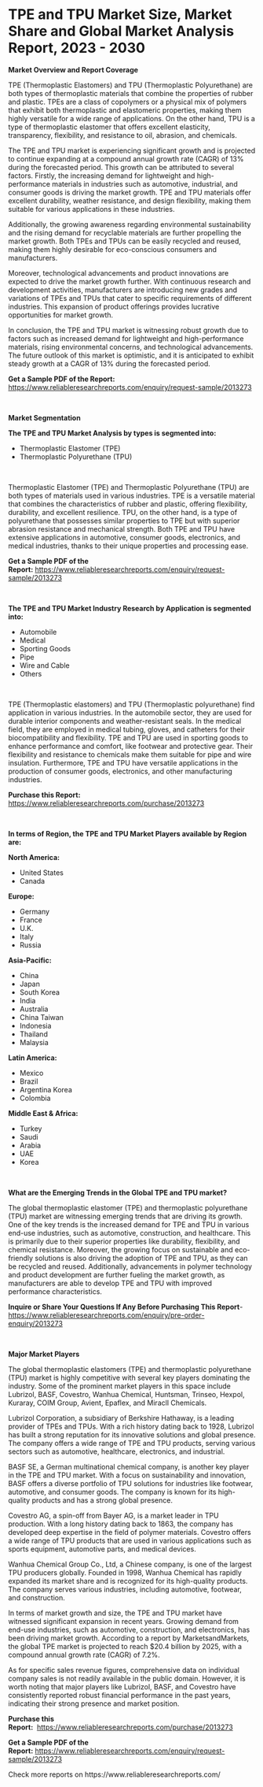 <p><h1>TPE and TPU Market Size, Market Share and Global Market Analysis Report, 2023 - 2030</h1></p><p><strong>Market Overview and Report Coverage</strong></p>
<p><p>TPE (Thermoplastic Elastomers) and TPU (Thermoplastic Polyurethane) are both types of thermoplastic materials that combine the properties of rubber and plastic. TPEs are a class of copolymers or a physical mix of polymers that exhibit both thermoplastic and elastomeric properties, making them highly versatile for a wide range of applications. On the other hand, TPU is a type of thermoplastic elastomer that offers excellent elasticity, transparency, flexibility, and resistance to oil, abrasion, and chemicals.</p><p>The TPE and TPU market is experiencing significant growth and is projected to continue expanding at a compound annual growth rate (CAGR) of 13% during the forecasted period. This growth can be attributed to several factors. Firstly, the increasing demand for lightweight and high-performance materials in industries such as automotive, industrial, and consumer goods is driving the market growth. TPE and TPU materials offer excellent durability, weather resistance, and design flexibility, making them suitable for various applications in these industries.</p><p>Additionally, the growing awareness regarding environmental sustainability and the rising demand for recyclable materials are further propelling the market growth. Both TPEs and TPUs can be easily recycled and reused, making them highly desirable for eco-conscious consumers and manufacturers.</p><p>Moreover, technological advancements and product innovations are expected to drive the market growth further. With continuous research and development activities, manufacturers are introducing new grades and variations of TPEs and TPUs that cater to specific requirements of different industries. This expansion of product offerings provides lucrative opportunities for market growth.</p><p>In conclusion, the TPE and TPU market is witnessing robust growth due to factors such as increased demand for lightweight and high-performance materials, rising environmental concerns, and technological advancements. The future outlook of this market is optimistic, and it is anticipated to exhibit steady growth at a CAGR of 13% during the forecasted period.</p></p>
<p><strong>Get a Sample PDF of the Report:</strong> <a href="https://www.reliableresearchreports.com/enquiry/request-sample/2013273">https://www.reliableresearchreports.com/enquiry/request-sample/2013273</a></p>
<p>&nbsp;</p>
<p><strong>Market Segmentation</strong></p>
<p><strong>The TPE and TPU Market Analysis by types is segmented into:</strong></p>
<p><ul><li>Thermoplastic Elastomer (TPE)</li><li>Thermoplastic Polyurethane (TPU)</li></ul></p>
<p>&nbsp;</p>
<p><p>Thermoplastic Elastomer (TPE) and Thermoplastic Polyurethane (TPU) are both types of materials used in various industries. TPE is a versatile material that combines the characteristics of rubber and plastic, offering flexibility, durability, and excellent resilience. TPU, on the other hand, is a type of polyurethane that possesses similar properties to TPE but with superior abrasion resistance and mechanical strength. Both TPE and TPU have extensive applications in automotive, consumer goods, electronics, and medical industries, thanks to their unique properties and processing ease.</p></p>
<p><strong>Get a Sample PDF of the Report:</strong>&nbsp;<a href="https://www.reliableresearchreports.com/enquiry/request-sample/2013273">https://www.reliableresearchreports.com/enquiry/request-sample/2013273</a></p>
<p>&nbsp;</p>
<p><strong>The TPE and TPU Market Industry Research by Application is segmented into:</strong></p>
<p><ul><li>Automobile</li><li>Medical</li><li>Sporting Goods</li><li>Pipe</li><li>Wire and Cable</li><li>Others</li></ul></p>
<p>&nbsp;</p>
<p><p>TPE (Thermoplastic elastomers) and TPU (Thermoplastic polyurethane) find application in various industries. In the automobile sector, they are used for durable interior components and weather-resistant seals. In the medical field, they are employed in medical tubing, gloves, and catheters for their biocompatibility and flexibility. TPE and TPU are used in sporting goods to enhance performance and comfort, like footwear and protective gear. Their flexibility and resistance to chemicals make them suitable for pipe and wire insulation. Furthermore, TPE and TPU have versatile applications in the production of consumer goods, electronics, and other manufacturing industries.</p></p>
<p><strong>Purchase this Report:</strong>&nbsp; <a href="https://www.reliableresearchreports.com/purchase/2013273">https://www.reliableresearchreports.com/purchase/2013273</a></p>
<p>&nbsp;</p>
<p><strong>In terms of Region, the TPE and TPU Market Players available by Region are:</strong></p>
<p>
    <p> <strong> North America: </strong>
        <ul>
            <li>United States</li>
            <li>Canada</li>
        </ul>
        </p> 
    <p> <strong> Europe: </strong>
        <ul>
            <li>Germany</li>
            <li>France</li>
            <li>U.K.</li>
            <li>Italy</li>
            <li>Russia</li>
        </ul>
        </p> 
    <p> <strong> Asia-Pacific: </strong>
        <ul>
            <li>China</li>
            <li>Japan</li>
            <li>South Korea</li>
            <li>India</li>
            <li>Australia</li>
            <li>China Taiwan</li>
            <li>Indonesia</li>
            <li>Thailand</li>
            <li>Malaysia</li>
        </ul>
        </p> 
    <p> <strong> Latin America: </strong>
        <ul>
            <li>Mexico</li>
            <li>Brazil</li>
            <li>Argentina Korea</li>
            <li>Colombia</li>
        </ul>
        </p> 
    <p> <strong> Middle East & Africa: </strong>
        <ul>
            <li>Turkey</li>
            <li>Saudi</li>
            <li>Arabia</li>
            <li>UAE</li>
            <li>Korea</li>
        </ul>
    </p>
    </p>
<p>&nbsp;</p>
<p><strong>What are the Emerging Trends in the Global TPE and TPU market?</strong></p>
<p><p>The global thermoplastic elastomer (TPE) and thermoplastic polyurethane (TPU) market are witnessing emerging trends that are driving its growth. One of the key trends is the increased demand for TPE and TPU in various end-use industries, such as automotive, construction, and healthcare. This is primarily due to their superior properties like durability, flexibility, and chemical resistance. Moreover, the growing focus on sustainable and eco-friendly solutions is also driving the adoption of TPE and TPU, as they can be recycled and reused. Additionally, advancements in polymer technology and product development are further fueling the market growth, as manufacturers are able to develop TPE and TPU with improved performance characteristics.</p></p>
<p><strong>Inquire or Share Your Questions If Any Before Purchasing This Report</strong>- <a href="https://www.reliableresearchreports.com/enquiry/pre-order-enquiry/2013273">https://www.reliableresearchreports.com/enquiry/pre-order-enquiry/2013273</a></p>
<p>&nbsp;</p>
<p><strong>Major Market Players</strong></p>
<p><p>The global thermoplastic elastomers (TPE) and thermoplastic polyurethane (TPU) market is highly competitive with several key players dominating the industry. Some of the prominent market players in this space include Lubrizol, BASF, Covestro, Wanhua Chemical, Huntsman, Trinseo, Hexpol, Kuraray, COIM Group, Avient, Epaflex, and Miracll Chemicals.</p><p>Lubrizol Corporation, a subsidiary of Berkshire Hathaway, is a leading provider of TPEs and TPUs. With a rich history dating back to 1928, Lubrizol has built a strong reputation for its innovative solutions and global presence. The company offers a wide range of TPE and TPU products, serving various sectors such as automotive, healthcare, electronics, and industrial.</p><p>BASF SE, a German multinational chemical company, is another key player in the TPE and TPU market. With a focus on sustainability and innovation, BASF offers a diverse portfolio of TPU solutions for industries like footwear, automotive, and consumer goods. The company is known for its high-quality products and has a strong global presence.</p><p>Covestro AG, a spin-off from Bayer AG, is a market leader in TPU production. With a long history dating back to 1863, the company has developed deep expertise in the field of polymer materials. Covestro offers a wide range of TPU products that are used in various applications such as sports equipment, automotive parts, and medical devices.</p><p>Wanhua Chemical Group Co., Ltd, a Chinese company, is one of the largest TPU producers globally. Founded in 1998, Wanhua Chemical has rapidly expanded its market share and is recognized for its high-quality products. The company serves various industries, including automotive, footwear, and construction.</p><p>In terms of market growth and size, the TPE and TPU market have witnessed significant expansion in recent years. Growing demand from end-use industries, such as automotive, construction, and electronics, has been driving market growth. According to a report by MarketsandMarkets, the global TPE market is projected to reach $20.4 billion by 2025, with a compound annual growth rate (CAGR) of 7.2%.</p><p>As for specific sales revenue figures, comprehensive data on individual company sales is not readily available in the public domain. However, it is worth noting that major players like Lubrizol, BASF, and Covestro have consistently reported robust financial performance in the past years, indicating their strong presence and market position.</p></p>
<p><strong>Purchase this Report:</strong>&nbsp;&nbsp;<a href="https://www.reliableresearchreports.com/purchase/2013273">https://www.reliableresearchreports.com/purchase/2013273</a></p>
<p></p>
<p><strong>Get a Sample PDF of the Report:</strong>&nbsp;<a href="https://www.reliableresearchreports.com/enquiry/request-sample/2013273">https://www.reliableresearchreports.com/enquiry/request-sample/2013273</a></p>
<p>Check more reports on https://www.reliableresearchreports.com/</p>